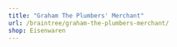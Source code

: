 ```yaml
---
title: "Graham The Plumbers' Merchant"
url: /braintree/graham-the-plumbers-merchant/
shop: Eisenwaren
---
```

